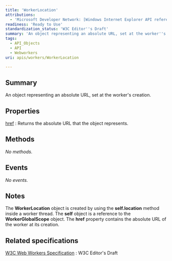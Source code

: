 ```yaml
---
title: 'WorkerLocation'
attributions:
  - 'Microsoft Developer Network: [Windows Internet Explorer API reference Article](http://msdn.microsoft.com/en-us/library/ie/hh828809%28v=vs.85%29.aspx)'
readiness: 'Ready to Use'
standardization_status: 'W3C Editor''s Draft'
summary: 'An object representing an absolute URL, set at the worker''s creation.'
tags:
  - API_Objects
  - API
  - Webworkers
uri: apis/workers/WorkerLocation

---
```

## Summary

An object representing an absolute URL, set at the worker's creation.

## Properties

[href](/apis/workers/WorkerLocation/href)
:   Returns the absolute URL that the object represents.

## Methods

*No methods.*

## Events

*No events.*

## Notes

The **WorkerLocation** object is created by using the **self.location** method inside a worker thread. The **self** object is a reference to the **WorkerGlobalScope** object. The **href** property contains the absolute URL of the worker at its creation.

## Related specifications

[W3C Web Workers Specification](http://dev.w3.org/html5/workers)
:   W3C Editor's Draft
